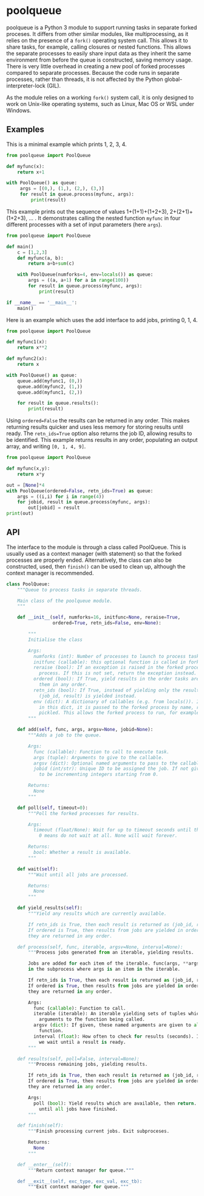 # poolqueue

poolqueue is a Python 3 module to support running tasks in separate forked proceses. It differs from other similar modules, like multiprocessing, as it relies on the presence of a `fork()` operating system call. This allows it to share tasks, for example, calling closures or nested functions. This allows the separate processes to easily share input data as they inherit the same environment from before the queue is constructed, saving memory usage. There is very little overhead in creating a new pool of forked processes compared to separate processes. Because the code runs in separate processes, rather than threads, it is not affected by the Python global-interpreter-lock (GIL).

As the module relies on a working `fork()` system call, it is only designed to work on Unix-like operating systems, such as Linux, Mac OS or WSL under Windows.

## Examples
This is a minimal example which prints 1, 2, 3, 4.
```python
from poolqueue import PoolQueue

def myfunc(x):
    return x+1

with PoolQueue() as queue:
     args = [(0,), (1,), (2,), (3,)]
     for result in queue.process(myfunc, args):
         print(result)
```

This example prints out the sequence of values 1+(1+1)+(1+2+3), 2+(2+1)+(1+2+3), ... . It demonstrates calling the nested function `myfunc` in four different processes with a set of input parameters (here `args`). 

```python
from poolqueue import PoolQueue

def main()
    c = [1,2,3]
    def myfunc(a, b):
        return a+b+sum(c)

    with PoolQueue(numforks=4, env=locals()) as queue:
        args = ((a, a+1) for a in range(100))
        for result in queue.process(myfunc, args):
            print(result)

if __name__ == '__main__':
    main()
```

Here is an example which uses the add interface to add jobs, printing 0, 1, 4.

```python
from poolqueue import PoolQueue

def myfunc1(x):
    return x**2

def myfunc2(x):
    return x

with PoolQueue() as queue:
    queue.add(myfunc1, (0,))
    queue.add(myfunc2, (1,))
    queue.add(myfunc1, (2,))

    for result in queue.results():
        print(result)
```

Using `ordered=False` the results can be returned in any order. This makes returning results quicker and uses less memory for storing results until ready. The `retn_ids=True` option also returns the job ID, allowing results to be identified. This example returns results in any order, populating an output array, and writing `[0, 1, 4, 9]`.

```python
from poolqueue import PoolQueue

def myfunc(x,y):
    return x*y

out = [None]*4
with PoolQueue(ordered=False, retn_ids=True) as queue:
    args = ((i,i) for i in range(4))
    for jobid, result in queue.process(myfunc, args):
        out[jobid] = result
print(out)
```

## API

The interface to the module is through a class called PoolQueue. This is usually used as a context manager (with statement) so that the forked processes are properly ended. Alternatively, the class can also be constructed, used, then `finish()` can be used to clean up, although the context manager is recommended.


```python
class PoolQueue:
    """Queue to process tasks in separate threads.

    Main class of the poolqueue module.
    """

    def __init__(self, numforks=16, initfunc=None, reraise=True,
                 ordered=True, retn_ids=False, env=None):

        """
        Initialise the class

        Args:
          numforks (int): Number of processes to launch to process tasks.
          initfunc (callable): this optional function is called in forked processes when starting
          reraise (bool): If an exception is raised in the forked process, reraise it in the main
            process. If this is not set, return the exception instead.
          ordered (bool): If True, yield results in the order tasks are added. Otherwise return
            them in any order.
          retn_ids (bool): If True, instead of yielding only the result, a tuple of
            (job_id, result) is yielded instead.
          env (dict): A dictionary of callables (e.g. from locals()). If a task uses a function
            in this dict, it is passed to the forked process by name, rather than being
            pickled. This allows the forked process to run, for example, nested functions.
        """

    def add(self, func, args, argsv=None, jobid=None):
        """Adds a job to the queue.

        Args:
          func (callable): Function to call to execute task.
          args (tuple): Arguments to give to the callable.
          argsv (dict): Optional named arguments to pass to the callable.
          jobid (int/str): Unique ID to be assigned the job. If not given, these are generated
            to be incrementing integers starting from 0.

        Returns:
          None
        """

    def poll(self, timeout=0):
        """Poll the forked processes for results.

        Args:
          timeout (float/None): Wait for up to timeout seconds until there is a result.
            0 means do not wait at all. None will wait forever.

        Returns:
          bool: Whether a result is available.
        """

    def wait(self):
        """Wait until all jobs are processed.

        Returns:
          None
        """

    def yield_results(self):
        """Yield any results which are currently available.

        If retn_ids is True, then each result is returned as (job_id, result).
        If ordered is True, then results from jobs are yielded in order. Otherwise
        they are returned in any order.

    def process(self, func, iterable, argsv=None, interval=None):
        """Process jobs generated from an iterable, yielding results.

        Jobs are added for each item of the iterable. func(args, **argsv) is called
        in the subprocess where args is an item in the iterable.

        If retn_ids is True, then each result is returned as (job_id, result).
        If ordered is True, then results from jobs are yielded in order. Otherwise
        they are returned in any order.

        Args:
          func (callable): Function to call.
          iterable (iterable): An iterable yielding sets of tuples which act as the
            arguments to fhe function being called.
          argsv (dict): If given, these named arguments are given to all calls to the
            function.
          interval (float): How often to check for results (seconds). If None, then
            we wait until a result is ready.
        """

    def results(self, poll=False, interval=None):
        """Process remaining jobs, yielding results.

        If retn_ids is True, then each result is returned as (job_id, result).
        If ordered is True, then results from jobs are yielded in order. Otherwise
        they are returned in any order.

        Args:
          poll (bool): Yield results which are available, then return. Otherwise, wait
            until all jobs have finished.
        """

    def finish(self):
        """Finish processing current jobs. Exit subproceses.

        Returns:
          None
        """

    def __enter__(self):
        """Return context manager for queue."""

    def __exit__(self, exc_type, exc_val, exc_tb):
        """Exit context manager for queue."""
```
